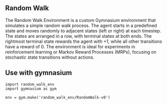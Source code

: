 ## Random Walk
The Random Walk Environment is a custom Gymnasium environment that simulates a simple random walk process. The agent starts in a predefined state and moves randomly to adjacent states (left or right) at each timestep. The states are arranged in a row, with terminal states at both ends. The rightmost terminal state rewards the agent with +1, while all other transitions have a reward of 0. The environment is ideal for experiments in reinforcement learning or Markov Reward Processes (MRPs), focusing on stochastic state transitions without actions.

## Use with gymnasium

```{shell}
import random_walk_env
import gymnasium as gym

env = gym.make('random_walk_env/RandomWalk-v0')
```

